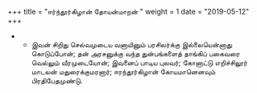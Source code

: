 ﻿+++
title = "ஈர்ந்தூர்கிழான் தோயன்மாறன்  "
weight = 1
date = "2019-05-12"
+++


- -  இவன் சிறிது செல்வமுடைய வனாயினும் பரசிலர்க்கு இல்லையென்னாது கொடுப்போன்; தன் அரசனுக்கு வந்த துன்பங்களைத் தாங்கிப் பகைவரை வெல்லும் வீரமுடையோன்; இவனைப் பாடிய புலவர்; கோனாட்டு எறிச்சிலூர் மாடலன் மதுரைக்குமரனார்; ஈரந்தூர்கிழான் கோயமானெனவும் பிரதிபேதமுண்டு. 
